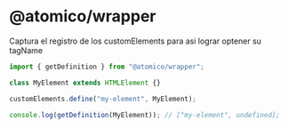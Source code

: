 # @atomico/wrapper

Captura el registro de los customElements para asi lograr optener su tagName

```js
import { getDefinition } from "@atomico/wrapper";

class MyElement extends HTMLElement {}

customElements.define("my-element", MyElement);

console.log(getDefinition(MyElement)); // ["my-element", undefined];
```
